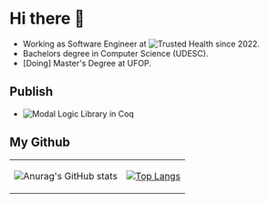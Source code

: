 # Hi there 👋

- Working as Software Engineer at ![Trusted Health](https://www.trustedhealth.com/) since 2022.
- Bachelors degree in Computer Science (UDESC).
- [Doing] Master's Degree at UFOP.

## Publish

- ![Modal Logic Library in Coq](https://github.com/arielsilveira/ModalLibrary)




## My Github

<table>
    <tr>
        <td>
          
![Anurag's GitHub stats](https://github-readme-stats.vercel.app/api?username=arielsilveira&show_icons=true&theme=radical)
        </td>
        <td>
  
[![Top Langs](https://github-readme-stats.vercel.app/api/top-langs/?username=arielsilveira&exclude_repo=ModalLogic)](https://github.com/arielsilveira/arielsilveira) 
        </td>
    </tr>
</table>





<!--
**arielsilveira/arielsilveira** is a ✨ _special_ ✨ repository because its `README.md` (this file) appears on your GitHub profile.



Here are some ideas to get you started:

- 🔭 I’m currently working on ...
- 🌱 I’m currently learning ...
- 👯 I’m looking to collaborate on ...
- 🤔 I’m looking for help with ...
- 💬 Ask me about ...
- 📫 How to reach me: ...
- 😄 Pronouns: ...
- ⚡ Fun fact: ...
-->
